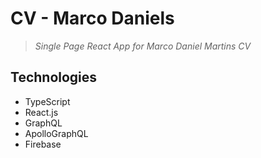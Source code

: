 # CV - Marco Daniels 

> _Single Page React App for Marco Daniel Martins CV_

## Technologies
* TypeScript
* React.js
* GraphQL
* ApolloGraphQL
* Firebase